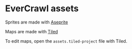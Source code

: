 # EverCrawl assets

Sprites are made with [Aseprite](https://www.aseprite.org/)

Maps are made with [Tiled](https://www.mapeditor.org/)

To edit maps, open the `assets.tiled-project` file with Tiled.